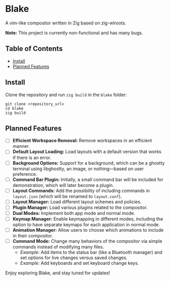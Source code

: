 # Blake

A vim-like compositor written in Zig based on zig-wlroots.

**Note:** This project is currently non-functional and has many bugs.

## Table of Contents
- [Install](#install)
- [Planned Features](#planned-features)

## Install

Clone the repository and run `zig build` in the `blake` folder:

```
git clone <repository_url>
cd blake
zig build
```
## Planned Features

- [ ] **Efficient Workspace Removal:** Remove workspaces in an efficient manner.
- [ ] **Default Layout Loading:** Load layouts with a default version that works if there is an error.
- [ ] **Background Options:** Support for a background, which can be a ghostty terminal using libghostty, an image, or nothing—based on user preference.
- [ ] **Command Bar Plugin:** Initially, a small command bar will be included for demonstration, which will later become a plugin.
- [ ] **Layout Commands:** Add the possibility of including commands in `layout.json` (which will be renamed to `layout.conf`).
- [ ] **Layout Manager:** Load different layout schemes and policies.
- [ ] **Plugin Manager:** Load various plugins related to the compositor.
- [ ] **Dual Modes:** Implement both app mode and normal mode.
- [ ] **Keymap Manager:** Enable keymapping in different modes, including the option to have separate keymaps for each application in normal mode.
- [ ] **Animation Manager:** Allow users to choose which animations to include in their compositor.
- [ ] **Command Mode:** Change many behaviors of the compositor via simple commands instead of modifying many files.
  - *Example:* Add items to the status bar (like a Bluetooth manager) and set options for live changes versus saved changes.
  - *Example:* Add keyboards and set keyboard change keys.

Enjoy exploring Blake, and stay tuned for updates!
